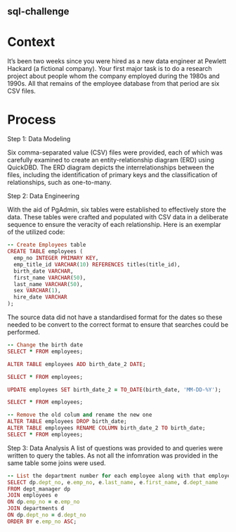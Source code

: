 ## sql-challenge

# Context

It’s been two weeks since you were hired as a new data engineer at Pewlett Hackard (a fictional company). Your first major task is to do a research project about people whom the company employed during the 1980s and 1990s. All that remains of the employee database from that period are six CSV files.

# Process 
Step 1: Data Modeling

Six comma-separated value (CSV) files were provided, each of which was carefully examined to create an entity-relationship diagram (ERD) using QuickDBD. The ERD diagram depicts the interrelationships between the files, including the identification of primary keys and the classification of relationships, such as one-to-many.

Step 2: Data Engineering 

With the aid of PgAdmin, six tables were established to effectively store the data. These tables were crafted and populated with CSV data in a deliberate sequence to ensure the veracity of each relationship. Here is an exemplar of the utilized code:

```ruby 
-- Create Employees table
CREATE TABLE employees (
  emp_no INTEGER PRIMARY KEY,
  emp_title_id VARCHAR(10) REFERENCES titles(title_id),
  birth_date VARCHAR,
  first_name VARCHAR(50),
  last_name VARCHAR(50),
  sex VARCHAR(1),
  hire_date VARCHAR
);
```
The source data did not have a standardised format for the dates so these needed to be convert to the correct format to ensure that searches could be performed. 

```ruby 
-- Change the birth date
SELECT * FROM employees;

ALTER TABLE employees ADD birth_date_2 DATE;

SELECT * FROM employees;

UPDATE employees SET birth_date_2 = TO_DATE(birth_date, 'MM-DD-%Y');

SELECT * FROM employees;

-- Remove the old colum and rename the new one
ALTER TABLE employees DROP birth_date;
ALTER TABLE employees RENAME COLUMN birth_date_2 TO birth_date;
SELECT * FROM employees;
```
Step 3: Data Analysis 
A list of questions was provided to and queries were written to query the tables. As not all the infomration was provided in the same table some joins were used. 

```ruby 
-- List the department number for each employee along with that employee’s employee number, last name, first name, and department name
SELECT dp.dept_no, e.emp_no, e.last_name, e.first_name, d.dept_name
FROM dept_manager dp
JOIN employees e
ON dp.emp_no = e.emp_no
JOIN departments d
ON dp.dept_no = d.dept_no
ORDER BY e.emp_no ASC;
```